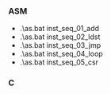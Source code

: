 ### ASM
* .\as.bat inst_seq_01_add
* .\as.bat inst_seq_02_ldst
* .\as.bat inst_seq_03_jmp
* .\as.bat inst_seq_04_loop
* .\as.bat inst_seq_05_csr

### C
